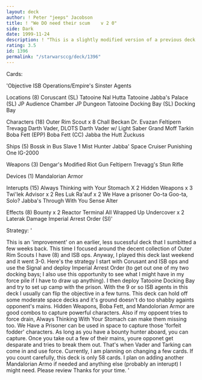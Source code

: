 ```yaml
---
layout: deck
author: ! Peter "jeeps" Jacobson
title: ! "We DO need their scum    v 2 0"
side: Dark
date: 1999-11-24
description: ! "This is a slightly modified version of a previous deck based around bounty hunting and ISB ops."
rating: 3.5
id: 1396
permalink: "/starwarsccg/deck/1396"
---
```

Cards: 

'Objective ISB Operations/Empire's Sinster Agents

Locations (8)
Coruscant (SL)
Tatooine
Nal Hutta
Tatooine Jabba's Palace (SL)
JP Audience Chamber
JP Dungeon
Tatooine Docking Bay (SL)
 Docking Bay

Characters (18)
Outer Rim Scout x 8
Chall Beckan
Dr. Evazan
Feltipern Trevagg
Darth Vader, DLOTS
Darth Vader w/ Light Saber
Grand Moff Tarkin
Boba Fett (EPP)
Boba Fett (CC)
Jabba the Hutt
Zuckuss

Ships (5)
Bossk in Bus
Slave 1
Mist Hunter
Jabba' Space Cruiser
Punishing One
IG-2000

Weapons (3)
Dengar's Modified Riot Gun
Feltipern Trevagg's Stun Rifle

Devices (1)
Mandalorian Armor

Interupts (15)
Always Thinking with Your Stomach X 2
Hidden Weapons x 3
Twi'lek Advisor x 2
Res Luk Ra'auf x 2
We Have a prisoner
Oo-ta Goo-ta, Solo?
Jabba's Through With You
Sense
Alter

Effects (8)
Bounty x 2
Reactor Terminal
All Wrapped Up
Undercover x 2
Laterak Damage
Imperial Arrest Order (SI)'

Strategy: '

This is an 'improvement' on an earlier, less sucessful deck that I sumbitted a few weeks back.	This time I focused around the decent collection of Outer Rim Scouts I have (8) and ISB ops.  Anyway, I played this deck last weekend and it went 3-0.
Here's the strategy  I start with Corusant and ISB ops and use the Signal and deploy Imperial Arrest Order (to get out one of my two docking bays; I also use this opportunity to see what I might have in my force pile if I have to draw up anything).  I then deploy Tatooine Docking Bay and try to set up camp with the prison.	With the 9 or so ISB agents in this deck I usually can flip the objective in a few turns.  This deck can hold off some moderate space decks and it's ground doesn't do too shabby againts opponent's mains.	Hidden Weapons, Boba Fett, and Mandolorian Armor are good combos to capture powerful characters.  Also if my oppoent tries to force drain, Always Thinking With Your Stomach can make them missing too.  We Have a Prisoner can be used in space to capture those 'forfeit fodder' characters.  As long as you have a bounty hunter aboard, you can capture.	Once you take out a few of their mains, youre opponet get desparate and tries to break them out.  That's when Vader and Tarking can come in and use force.  Currently, I am planning on changing a few cards.	If you count carefully, this deck is only 58 cards.  I plan on adding another Mandalorian Armo if needed and anything else (probably an interupt) I might need.  Please review  Thanks for your time. '
